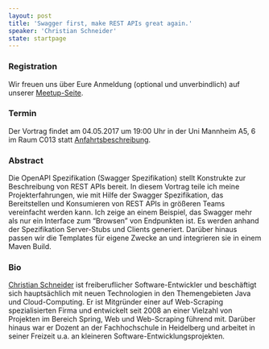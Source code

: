 ```yaml
---
layout: post
title: 'Swagger first, make REST APIs great again.'
speaker: 'Christian Schneider'
state: startpage
---
```


### Registration

Wir freuen uns über Eure Anmeldung (optional und unverbindlich) auf unserer [Meetup-Seite](https://www.meetup.com/mannheim-java-usergroup/events/239185867/).

### Termin

Der Vortrag findet am 04.05.2017 um 19:00 Uhr in der Uni Mannheim A5, 6 im Raum C013 statt [Anfahrtsbeschreibung](/getting-there).

### Abstract

Die OpenAPI Spezifikation (Swagger Spezifikation) stellt Konstrukte zur Beschreibung von REST APIs bereit.
In diesem Vortrag teile ich meine Projekterfahrungen, wie mit Hilfe der Swagger Spezifikation, das Bereitstellen und Konsumieren von REST APIs in größeren Teams vereinfacht werden kann. Ich zeige an einem Beispiel, das Swagger mehr als nur ein Interface zum “Browsen” von Endpunkten ist.
Es werden anhand der Spezifikation Server-Stubs und Clients generiert.
Darüber hinaus passen wir die Templates für eigene Zwecke an und integrieren sie in einem Maven Build.


### Bio

[Christian Schneider](https://twitter.com/chrschneider) ist freiberuflicher Software-Entwickler und beschäftigt sich hauptsächlich mit neuen Technologien in den Themengebieten Java und Cloud-Computing. 
Er ist Mitgründer einer auf Web-Scraping spezialisierten Firma und entwickelt seit 2008 an einer Vielzahl von Projekten im Bereich Spring, Web und Web-Scraping führend mit.
Darüber hinaus war er Dozent an der Fachhochschule in Heidelberg und arbeitet in seiner Freizeit u.a. an kleineren Software-Entwicklungsprojekten.